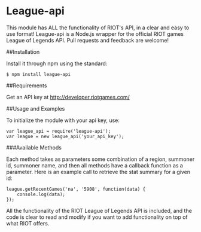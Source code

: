 League-api
=========

This module has ALL the functionality of RIOT's API, in a clear and easy to use format! League-api is a Node.js wrapper for the official RIOT games League of Legends API. Pull requests and feedback are welcome!

##Installation

Install it through npm using the standard:

    $ npm install league-api

##Requirements

Get an API key at http://developer.riotgames.com/

##Usage and Examples

To initialize the module with your api key, use:

    var league_api = require('league-api');
    var league = new league_api('your_api_key');

###Available Methods

Each method takes as parameters some combination of a region, summoner id, summoner name, and then all methods have a callback function as a parameter. Here is an example call to retrieve the stat summary for a given id:

    league.getRecentGames('na', '5908', function(data) {
        console.log(data);
    });

All the functionality of the RIOT League of Legends API is included, and the code is clear to read and modify if you want to add functionality on top of what RIOT offers.
